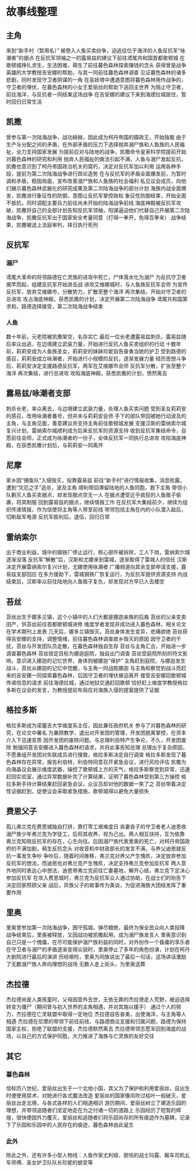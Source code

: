 # 故事线整理

## 主角

来到“新手村（暂用名）”
被卷入人鱼买卖纷争，迫逃往位于海洋的人鱼反抗军“咏潮者”的据点
在反抗军领袖之一的露易兹的建议下前往鸢尾共和国首都歌顿城
在歌顿城挣扎求生，生活困难，萌生了前往暮色森林探索赚钱的念头
获得曾是战争英雄的大学教授吉安娜的帮助，与其一同前往暮色森林调查
见证暮色森林的诸多悲剧，同时发现守卫者阴谋的一角
在巫妖塔中遭遇意图将暮色森林用作战争的，守卫者的埋伏，在暮色森林的小女王爱丽丝的帮助下逃回主世界
为阻止守卫者，前往海洋，与反抗者一同结束这场战争
在吉安娜的建议下来到海德拉城居住，暂时回归日常生活

## 凯撒

曾参与第一次陆海战争，战功赫赫，因此成为柯丹帝国的摄政王，开始独裁
由于生产与分配之间的矛盾，在外部矛盾的压力下选择抛弃溺尸族和人鱼族的人民福祉，全力支持国家发展
为提前应对与陆地的战争，凯撒命令皇家科学院提前开始对暮色森林的研究和利用
抛弃人民福祉的做法引起不满，人鱼与溺尸发起反抗，凯撒也意识到了柯丹帝国政治机关的腐朽，决定对反抗军加以利用
运用各种手段，提前为第二次陆海战争进行舆论造势
在与反抗军的矛盾全面爆发前，为暂时调和矛盾，稳固局面，宣布改善溺尸族和人鱼族的社会福利
私见议会成员，向他们展示暮色森林武器化的研究成果及第二次陆海战争的部分计划
海族内战全面爆发，凯撒进行象征性的防御，意图让反抗军掌控政权
象征性防御结束，开始全面不抵抗，同时调配主要兵力前往尚未开始的陆海战争前线
海底神殿被反抗军攻破，凯撒将自己的全部计划告知反抗军领袖，阳谋逼迫他们代替自己开展第二次陆海战争，凯撒反抗军出于国家安全考量同意（打得一拳开，免得百拳来）
战争结束，凯撒被送上法庭审判，择日执行死刑

## 反抗军

### 溺尸

鸢尾大革命的将领路德在亡灵族的进攻中死亡，尸体落水化为溺尸
为反抗守卫者揭竿而起，组建反抗军开始游击战
进攻艾维娜城时，与人鱼族反抗军会师
为宣传反抗军，放弃艾维娜市，分散势力，扩散至整个海洋
再次集结，开始对守卫者的总进攻
攻占海底神殿，获悉凯撒的计划，决定开展第二次陆海战争
鸢尾共和国第求和，路德选择接受，第二次陆海战争结束

### 人鱼

数十年前，元老院被凯撒架空，名存实亡
最后一位长老遭露易兹刺杀，露易兹随后率众出逃，在边境建立武装力量，开始进行反抗人鱼买卖组织的行动
十数年前，莉莉安成为人鱼族圣女，莉莉安的妹妹珍妮自告奋勇当她的护卫
受到路德的感召，莉莉安成立咏潮者，开始进行小规模的反抗，逐渐发展力量
经历思想斗争后，莉莉安决定支援路德反抗军，两军在艾维娜市会师
反抗军分散，扩张至整个海洋
再次集结，进行总进攻
攻陷海底神殿，获悉凯撒的计划，愤然离去

## 露易兹/咏潮者支部

刺杀长老，率众离去，与边境建立武装力量，处理人鱼买卖问题
受到圣女莉莉安的感召，改用咏潮者番号，但并未与莉莉安会师
手下的部队带回被她行动波及的主角，与主角见面，善意建议并支持主角前往歌顿城发展
支援汉斯的雷纳索尔城复兴计划，雷纳索尔城顺利成为后来反抗军的资源支持
收到反抗军集结命令，自愿前往会师，正式成为咏潮者的一份子，全体反抗军一同执行总进攻
攻陷海底神殿，在获悉凯撒计划后，与莉莉安一同离开

## 尼摩

家乡因“捕鱼队”入侵毁灭，投靠露易兹
前往“新手村”进行情报收集，消息败露，遭到“灾厄之手”追杀，波及主角
顺利带回滞留陆地的人鱼同胞，救下主角
带领小队剿灭人鱼买卖据点，却发现据点空无一人
在据点遭受近乎疯狂的人鱼贩子偷袭，将其制服
回到露易兹的据点，继续情报工作
在反抗军大集结前夕，继续为组织传递情报，作为信使将主角等人带至前线
带领包括主角在内的小队潜入敌后，切断敌军电源
反抗军胜利后，退伍，回归日常

## 雷纳索尔

出于商业利益，城中的钢铁厂停止运行，核心部件被拆除，工人下岗，雷纳索尔城逐渐没落
反抗军“解散”后，汉斯和尤娜来到雷城，逐渐取得了雷城人的信任
汉斯决定开展雷纳索尔复兴计划，尤娜使用咏潮者
广播频道向其余支部申请支援，露易兹支部回应
在多方援助下，雷城钢铁厂恢复运行，为反抗军提供资源支持
内战结束后，汉斯率众前往陆地向人鱼贩子复仇，却发现对方早已人去楼空

## 苔丝

苔丝出生于娜多兰镇，这个小镇中的人们大都是娜迦亲族的后裔
苔丝的父亲变卖田产，供苔丝前往首都歌顿城进修
维度学者发现并成功进入暮色森林，相关论文在学术期刊上发表
几天后，娜多兰镇毁灭。苔丝身体发生变异，悲痛欲绝
苔丝获得吉安娜的支持，调整情绪，前往暮色森林调查故乡毁灭的原因
因守卫者的干扰，苔丝与开发团队员走散，在暮色森林独自生存
苔丝与主角汇合，开始进一步调查暮色森林
苔丝锁定目标为娜迦庭院，独自出门调查
苔丝受庭院所刻的符文影响，意识进入娜迦的记忆世界，身体则被娜迦“保护”
主角赶到庭院，与娜迦发生战斗，苔丝从娜迦的记忆中觉醒，与主角一同战胜娜迦
与主角和察觉到战斗而赶来的吉安娜一同探索暮色森林，后因守卫者的埋伏被迫离开
接受吉安娜回歌顿城传递信息的请求
前往海德拉城，通过地狱交通赶回歌顿
恰好赶上维度学教授格拉多斯在议会的发言，为教授提前布局应对海族入侵的提案提供了证据

## 格拉多斯

格拉多斯成为诺蕾吉大学维度系主任，因此兼任政府机关
参与了对暮色森林的研究，在论文中署名
为兼顾教学，退出对开发团的管理，开发团脱离掌控，在资本介入下迅速变质
因开发团的废除问题，与总理利伯特产生争论，不久，开发团废除
勉强同意吉安娜进入暮色森林的请求，并将此事告知总理
总理出于复杂原因，不愿重组开发团对失联成员进行搜救，格拉多斯决定自行调查
格拉多斯发现了暮色森林存在异常，报告利伯特，利伯特同意召开紧急会议，进行风险评估
凯撒为向海晶议会展示维度武器，操控了歌顿城上方的天气，格拉多斯察觉到异常，迅速赶回实验室，通过异常数据补完了计算结果，证明了暮色森林受到第三方操控
格拉多斯手持计算结果赶回紧急会议，众议员却对他的数据一笑了之
苔丝带着决定性证据赶到，促使议会采取紧急措施，歌顿城得以避免大量损失

## 费恩父子

孤儿弗兰克在费恩城独自打拼，靠打零工艰难度日
丧妻丧子的守卫者老人迪恩收溺尸族少年弗兰克为学徒工，后将其收养，视为己出。两人相互扶持，互为依靠
弗兰克知晓反抗军的存在，心生向往。后因溺尸族代表里奥的死亡，对柯丹帝国政府的不满加剧，萌生反抗念头
对收音机中财政部长的发言不满，与养父迪恩就反抗一事发生争吵
争吵后，随着时间推移，弗兰克对养父产生愧疚，决定放弃参加反抗军的想法，而迪恩也对弗兰克产生愧疚，决定支持弗兰克参加反抗军
两人意外地同时表达心中想法，迪恩带弗兰克前往亡妻墓地，解开心结，弗兰克下定决心参加反抗军
在攻入费恩城时，弗兰克为反抗军众人通过协助，在战士们的劝告下决定回家照顾父亲
战后，异族父子的故事传为美谈，为促进海族大团结发挥了重要作用

## 里奥

里奥曾参加第一次陆海战争，困守孤城，弹尽粮绝，最终为保全民众向人类投降
战争结束后，里奥被释放，又因战功被凯撒起用，成为溺尸族发言人
里奥意识到自己只是一个傀儡，在尽可能保护溺尸族利益的同时，对外扮作一个昏庸的享乐者
在守卫者与溺尸的矛盾逐渐变得尖锐时，里奥停止了多年的角色扮演，计划在柯丹大剧院进行最后的演讲
历经艰险，里奥为同族说出了最后一句话，这场讲话激励了无数溺尸族人奔向理想的战场
无数人走上街头，为里奥送葬

## 杰拉德

杰拉德尚是人类孩童时，父母因意外去世，无依无靠的杰拉德走人荒野，被迫选择转变为僵尸（期间曾与初入世界的主角相遇，并对其施以援手）
通过个人的努力，杰拉德在亡灵联盟中取得一定地位
杰拉德自告奋勇，出使海洋，与主角等人相遇
杰拉德在尼摩的带领下前往前线，与路德商议支援和归属问题，路德为保持国家主权，拒绝了联盟的支援，杰拉德默然离去
杰拉德带领志愿军回到海底的战场，以自己的方式保护同胞，大力推进了海族与亡灵族的友好交往

<!--此角色计划在之后的篇章中作为主要角色登场）-->

## 其它

### 暮色森林

信标历八世纪，爱丽丝出生于一个北地小国，其父为了保护和利用爱丽丝，自出生时便使用禁术，对她进行各式魔法改造
爱丽丝的国家像风吹过枯叶一般破灭，爱丽丝出走北境，与各式各样的人们相遇相识
游历期间，爱丽丝树立了建造乐园的理想，并带领追随者们坚定地走在为之付诸一切的道路上
乐园经历了短暂的辉煌，很快便因外力覆灭，爱丽丝和追随者们将乐园尚存的所有痕迹作为墓碑，记录下了乐园和乐园中的人民存在的痕迹，暮色森林由此诞生

### 此外

除此之外，还有许多小型人物线：人鱼作家尤利娅、胆怯的战士玛露、鳐车司机幺车师傅、圣女护卫队队长珍妮的蜕变等
